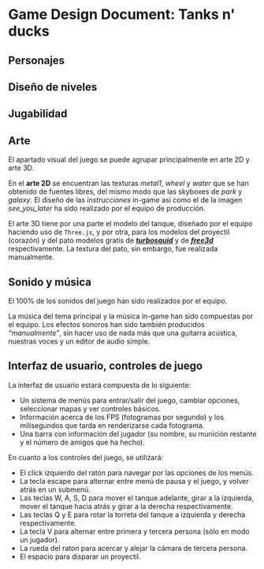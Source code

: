 # Game Design Document: Tanks n' ducks

## Personajes

## Diseño de niveles

## Jugabilidad

## Arte

El apartado visual del juego se puede agrupar principalmente en arte
2D y arte 3D.

En el **arte 2D** se encuentran las texturas *metal1*, *wheel* y
*water* que se han obtenido de fuentes libres, del mismo modo que las
skyboxes de *park* y *galaxy*. El diseño de las *instrucciones*
in-game así como el de la imagen *see_you_later* ha sido realizado por
el equipo de producción.

El arte 3D tiene por una parte el modelo del tanque, diseñado por el
equipo haciendo uso de `Three.js`, y por otra, para los modelos del
proyectil (corazón) y del pato modelos gratis
de [***turbosquid***](www.turbosquid.com) y
de [***free3d***](www.free3d.com) respectivamente. La textura del
pato, sin embargo, fue realizada manualmente.

## Sonido y música

El 100% de los sonidos del juego han sido realizados por el equipo.

La música del tema principal y la música in-game han sido compuestas
por el equipo. Los efectos sonoros han sido también producidos
*“manualmente”*, sin hacer uso de nada más que una guitarra acústica,
nuestras voces y un editor de audio simple.

## Interfaz de usuario, controles de juego

La interfaz de usuario estará compuesta de lo siguiente:

- Un sistema de menús para entrar/salir del juego, cambiar opciones, seleccionar mapas y ver controles básicos.
- Información acerca de los FPS (fotogramas por segundo) y los milisegundos que tarda en renderizarse cada fotograma.
- Una barra con información del jugador (su nombre, su munición restante y el número de amigos que ha hecho).

En cuanto a los controles del juego, se utilizará:

- El click izquierdo del ratón para navegar por las opciones de los menús.
- La tecla escape para alternar entre menú de pausa y el juego, y volver atrás en un submenú.
- Las teclas W, A, S, D para mover el tanque adelante, girar a la izquierda, mover el tanque hacia atrás y girar a la derecha respectivamente.
- Las teclas Q y E para rotar la torreta del tanque a izquierda y derecha respectivamente.
- La tecla V para alternar entre primera y tercera persona (sólo en modo un jugador).
- La rueda del raton para acercar y alejar la cámara de tercera persona.
- El espacio para disparar un proyectil.
